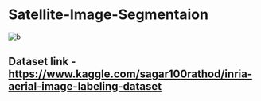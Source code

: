 #       Satellite-Image-Segmentaion 


![b](https://user-images.githubusercontent.com/48553042/143182257-4ee98f34-a79f-4207-ba31-a53dfe5887ac.jpg)


## Dataset link - https://www.kaggle.com/sagar100rathod/inria-aerial-image-labeling-dataset


